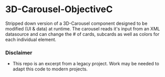 # 3D-Carousel-ObjectiveC

Stripped down version of a 3D-Carousel component designed to be modified (UI & data) at runtime.
The carousel reads it's input from an XML datasource and can change the # of cards, subcards as well as colors for each individual element.

### Disclaimer
- This repo is an excerpt from a legacy project. Work may be needed to adapt this code to modern projects.
